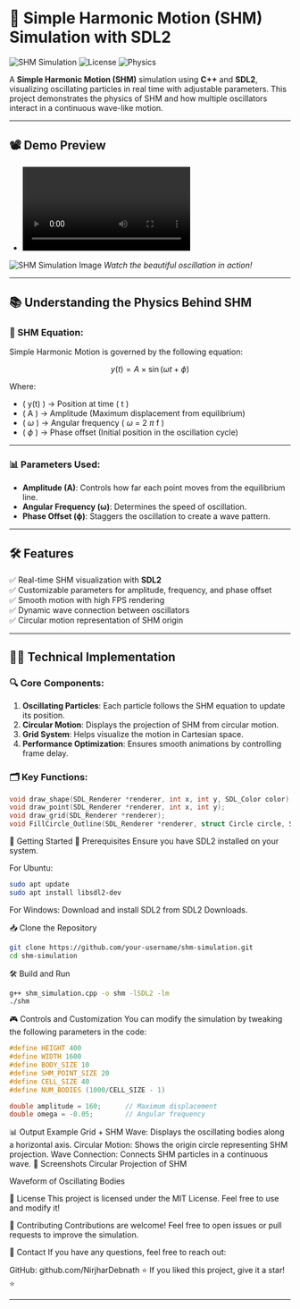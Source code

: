 # 🎵 Simple Harmonic Motion (SHM) Simulation with SDL2

![SHM Simulation](https://img.shields.io/badge/SDL2-C%2B%2B-blue.svg) ![License](https://img.shields.io/badge/license-MIT-green.svg) ![Physics](https://img.shields.io/badge/Physics-SHM-orange)

A **Simple Harmonic Motion (SHM)** simulation using **C++** and **SDL2**, visualizing oscillating particles in real time with adjustable parameters. This project demonstrates the physics of SHM and how multiple oscillators interact in a continuous wave-like motion.

---

## 📽️ Demo Preview

- ![SHM Simulation Demo](https://github.com/NirjharDebnath/Graphics_And_Physics_Simulations/blob/main/Simple%20Harmonic%20Motion%20Simulation/SHM_video.mp4)
  
![SHM Simulation Image](https://github.com/NirjharDebnath/Graphics_And_Physics_Simulations/blob/main/Simple%20Harmonic%20Motion%20Simulation/SHM_image.png)
*Watch the beautiful oscillation in action!*

---

## 📚 Understanding the Physics Behind SHM

### 🔢 SHM Equation:

Simple Harmonic Motion is governed by the following equation:

$$
y(t) = A \times \sin(\omega t + \phi)
$$

Where:
- \( y(t) \) → Position at time \( t \)
- \( A \) → Amplitude (Maximum displacement from equilibrium)
- \( $\omega$ \) → Angular frequency \( $\omega$ = 2 $\pi$ f \)
- \( $\phi$ \) → Phase offset (Initial position in the oscillation cycle)

---

### 📊 Parameters Used:
- **Amplitude (A)**: Controls how far each point moves from the equilibrium line.
- **Angular Frequency (ω)**: Determines the speed of oscillation.
- **Phase Offset (ϕ)**: Staggers the oscillation to create a wave pattern.

---

## 🛠️ Features
✅ Real-time SHM visualization with **SDL2**  
✅ Customizable parameters for amplitude, frequency, and phase offset  
✅ Smooth motion with high FPS rendering  
✅ Dynamic wave connection between oscillators  
✅ Circular motion representation of SHM origin  

---

## 🧑‍💻 Technical Implementation

### 🔍 Core Components:
1. **Oscillating Particles**: Each particle follows the SHM equation to update its position.
2. **Circular Motion**: Displays the projection of SHM from circular motion.
3. **Grid System**: Helps visualize the motion in Cartesian space.
4. **Performance Optimization**: Ensures smooth animations by controlling frame delay.

### 🗂️ Key Functions:
```cpp
void draw_shape(SDL_Renderer *renderer, int x, int y, SDL_Color color);
void draw_point(SDL_Renderer *renderer, int x, int y);
void draw_grid(SDL_Renderer *renderer);
void FillCircle_Outline(SDL_Renderer *renderer, struct Circle circle, SDL_Color color);
```
🚀 Getting Started
🧰 Prerequisites
Ensure you have SDL2 installed on your system.

For Ubuntu:

```bash
sudo apt update
sudo apt install libsdl2-dev
```
For Windows: Download and install SDL2 from SDL2 Downloads.

📥 Clone the Repository
```bash
git clone https://github.com/your-username/shm-simulation.git
cd shm-simulation
```
🛠️ Build and Run
```bash
g++ shm_simulation.cpp -o shm -lSDL2 -lm
./shm
```
🎮 Controls and Customization
You can modify the simulation by tweaking the following parameters in the code:

```cpp
#define HEIGHT 400
#define WIDTH 1600
#define BODY_SIZE 10
#define SHM_POINT_SIZE 20
#define CELL_SIZE 40
#define NUM_BODIES (1000/CELL_SIZE - 1)

double amplitude = 160;      // Maximum displacement
double omega = -0.05;        // Angular frequency
```
📊 Output Example
Grid + SHM Wave: Displays the oscillating bodies along a horizontal axis.
Circular Motion: Shows the origin circle representing SHM projection.
Wave Connection: Connects SHM particles in a continuous wave.
📸 Screenshots
Circular Projection of SHM

Waveform of Oscillating Bodies

📜 License
This project is licensed under the MIT License. Feel free to use and modify it!

🤝 Contributing
Contributions are welcome! Feel free to open issues or pull requests to improve the simulation.

📧 Contact
If you have any questions, feel free to reach out:

GitHub: github.com/NirjharDebnath
⭐ If you liked this project, give it a star! ⭐

---






